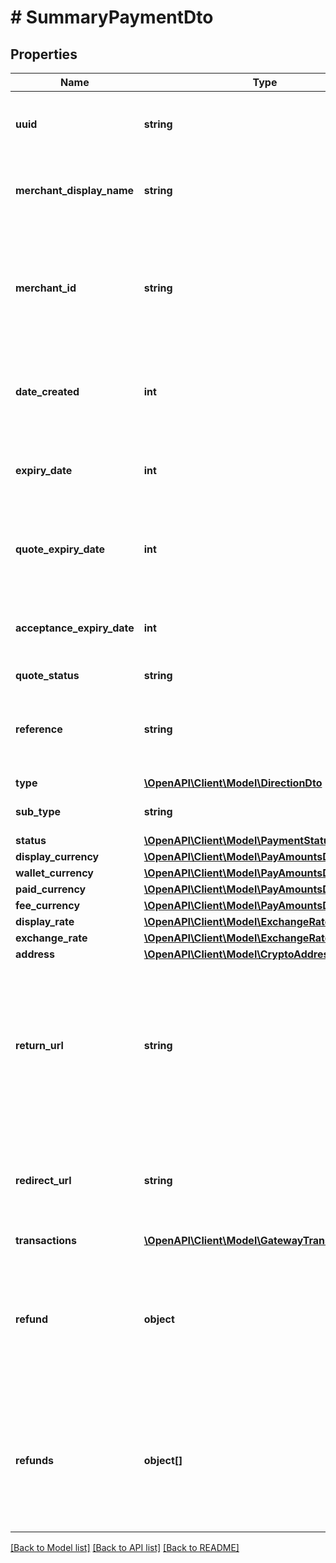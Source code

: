 # # SummaryPaymentDto

## Properties

Name | Type | Description | Notes
------------ | ------------- | ------------- | -------------
**uuid** | **string** | The unique identifier for the merchant payment. | [optional]
**merchant_display_name** | **string** | The display name for the merchant payment. | [optional]
**merchant_id** | **string** | The Merchant ID. You can find it on the Merchant Details page in your account. | [optional]
**date_created** | **int** | The date and time, encoded into UNIX epoch timestamps. | [optional]
**expiry_date** | **int** | The date and time, encoded into UNIX epoch timestamps | [optional]
**quote_expiry_date** | **int** | The date and time, encoded into UNIX epoch timestamps | [optional]
**acceptance_expiry_date** | **int** | The date and time, encoded into UNIX epoch timestamps | [optional]
**quote_status** | **string** |  | [optional]
**reference** | **string** | The custom payment reference ID to tie the payment to your customer. | [optional]
**type** | [**\OpenAPI\Client\Model\DirectionDto**](DirectionDto.md) |  | [optional]
**sub_type** | **string** | The payment sub type | [optional] [default to 'merchantPayIn']
**status** | [**\OpenAPI\Client\Model\PaymentStatusDto**](PaymentStatusDto.md) |  | [optional]
**display_currency** | [**\OpenAPI\Client\Model\PayAmountsDto**](PayAmountsDto.md) |  | [optional]
**wallet_currency** | [**\OpenAPI\Client\Model\PayAmountsDto**](PayAmountsDto.md) |  | [optional]
**paid_currency** | [**\OpenAPI\Client\Model\PayAmountsDto**](PayAmountsDto.md) |  | [optional]
**fee_currency** | [**\OpenAPI\Client\Model\PayAmountsDto**](PayAmountsDto.md) |  | [optional]
**display_rate** | [**\OpenAPI\Client\Model\ExchangeRateDto**](ExchangeRateDto.md) |  | [optional]
**exchange_rate** | [**\OpenAPI\Client\Model\ExchangeRateDto**](ExchangeRateDto.md) |  | [optional]
**address** | [**\OpenAPI\Client\Model\CryptoAddressDto**](CryptoAddressDto.md) |  | [optional]
**return_url** | **string** | The URL that the customer will be redirected to if they click &#39;Back to Merchant&#39; button on the payment web page. | [optional]
**redirect_url** | **string** | The URL to the payment page that you redirect your customers to. | [optional]
**transactions** | [**\OpenAPI\Client\Model\GatewayTransactionDto[]**](GatewayTransactionDto.md) |  | [optional]
**refund** | **object** | The payment this object is a refund of. This should reference the pay in that this refund was created for. | [optional]
**refunds** | **object[]** | Refunds that have been requested for this payment. This should reference the refund payout for this pay in. | [optional]

[[Back to Model list]](../../README.md#models) [[Back to API list]](../../README.md#endpoints) [[Back to README]](../../README.md)
